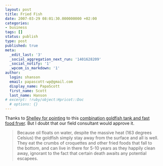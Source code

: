 ```yaml
---
layout: post
title: Fried Fish
date: 2007-03-29 08:01:30.000000000 +02:00
categories:
- business
tags: []
status: publish
type: post
published: true
meta:
  _edit_last: '3'
  _social_aggregation_next_run: '1401628209'
  _social_notify: '1'
  _wpcom_is_markdown: '1'
author:
  login: shanson
  email: papascott-wp@gmail.com
  display_name: PapaScott
  first_name: Scott
  last_name: Hanson
# excerpt: !ruby/object:Hpricot::Doc
  # options: {}
---
```

<p>Thanks to <a href="http://burningbird.net/cephalopods/three-for-the-cephalopods/">Shelley for pointing</a> to this <a href="http://cephalopodcast.com/blog/2007/03/28/weird-aquaria-fast-food-fryer-live-goldfish-tank/">combination goldfish tank and fast food fryer</a>. But I doubt that our field consultant would approve it.</p>
<blockquote><p>
  Because oil floats on water, despite the massive heat (163 degrees Celsius) the goldfish simply stay away from the surface and all is well. They eat the crumbs of croquettes and other fried foods that fall to the bottom, and can live in there for 5-10 years as they happily clean away, ignorant to the fact that certain death awaits any potential escapees.
</p></blockquote>
<p><object width="425" height="350"><param name="movie" value="http://www.youtube.com/v/ZH96MhITOlk" /><embed src="http://www.youtube.com/v/ZH96MhITOlk" type="application/x-shockwave-flash" width="425" height="350"></embed></object></p>

